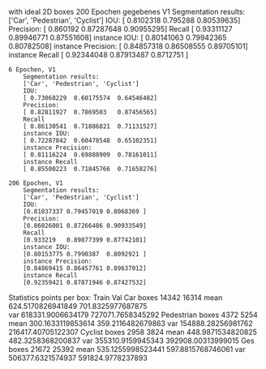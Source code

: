 

with ideal 2D boxes
	200 Epochen gegebenes V1
		Segmentation results:
		['Car', 'Pedestrian', 'Cyclist']
		IOU:
		[ 0.8102318   0.795288    0.80539635]
		Precision:
		[ 0.860192    0.87287648  0.90955295]
		Recall
		[ 0.93311127  0.89946771  0.87551608]
		instance IOU:
		[ 0.80141063  0.79942365  0.80782508]
		instance Precision:
		[ 0.84857318  0.86508555  0.89705101]
		instance Recall
		[ 0.92344048  0.87913487  0.8712751 ]




	6 Epochen, V1
		Segmentation results:
		['Car', 'Pedestrian', 'Cyclist']
		IOU:
		[ 0.73068229  0.60175574  0.64546482]
		Precision:
		[ 0.82811927  0.7869503   0.87456565]
		Recall
		[ 0.86130541  0.71886821  0.71131527]
		instance IOU:
		[ 0.72287842  0.60478548  0.65102351]
		instance Precision:
		[ 0.81116224  0.69888909  0.78161011]
		instance Recall
		[ 0.85500223  0.71845766  0.71658276]

	206 Epochen, V1
		Segmentation results:
		['Car', 'Pedestrian', 'Cyclist']
		IOU:
		[0.81037337 0.79457019 0.8068369 ]
		Precision:
		[0.86026001 0.87266486 0.90933549]
		Recall
		[0.933219   0.89877399 0.87742101]
		instance IOU:
		[0.80153775 0.7990387  0.8092921 ]
		instance Precision:
		[0.84869415 0.86457761 0.89637012]
		instance Recall
		[0.92359421 0.87871946 0.87427532]





Statistics points per box:
				Train						Val
	Car
		boxes
			14342							16314
		mean
			624.5170826941849				701.8325977687875		
		var
			618331.9006634179				727071.7658345292
	Pedestrian
		boxes
			4372							5254
		mean
			300.1633119853614				359.2116482679863
		var
			154888.28256981762				216417.40705122307
	Cyclist
		boxes
			2958							3824
		mean
			448.9871534820825				482.3258368200837
		var
			355310.9159945343				392908.00313999015
	Ges
		boxes
			21672							25392
		mean
			535.1255998523441				597.8815768746061
		var
			506377.6321574937				591824.9778237893
	
